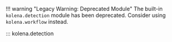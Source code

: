 !!! warning "Legacy Warning: Deprecated Module"
    The built-in `kolena.detection` module has been deprecated. Consider using `kolena.workflow` instead.

::: kolena.detection
